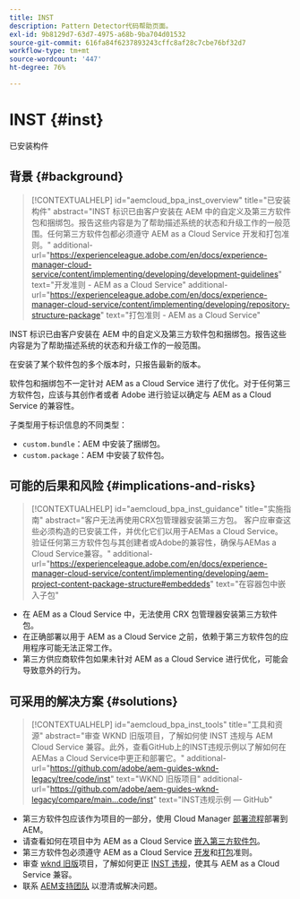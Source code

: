 ```yaml
---
title: INST
description: Pattern Detector代码帮助页面。
exl-id: 9b8129d7-63d7-4975-a68b-9ba704d01532
source-git-commit: 616fa84f6237893243cffc8af28c7cbe76bf32d7
workflow-type: tm+mt
source-wordcount: '447'
ht-degree: 76%

---
```


# INST {#inst}

已安装构件

## 背景 {#background}

>[!CONTEXTUALHELP]
>id="aemcloud_bpa_inst_overview"
>title="已安装构件"
>abstract="INST 标识已由客户安装在 AEM 中的自定义及第三方软件包和捆绑包。报告这些内容是为了帮助描述系统的状态和升级工作的一般范围。任何第三方软件包都必须遵守 AEM as a Cloud Service 开发和打包准则。"
>additional-url="https://experienceleague.adobe.com/en/docs/experience-manager-cloud-service/content/implementing/developing/development-guidelines" text="开发准则 - AEM as a Cloud Service"
>additional-url="https://experienceleague.adobe.com/en/docs/experience-manager-cloud-service/content/implementing/developing/repository-structure-package" text="打包准则 - AEM as a Cloud Service"

INST 标识已由客户安装在 AEM 中的自定义及第三方软件包和捆绑包。报告这些内容是为了帮助描述系统的状态和升级工作的一般范围。

在安装了某个软件包的多个版本时，只报告最新的版本。

软件包和捆绑包不一定针对 AEM as a Cloud Service 进行了优化。对于任何第三方软件包，应该与其创作者或者 Adobe 进行验证以确定与 AEM as a Cloud Service 的兼容性。

子类型用于标识信息的不同类型：

* `custom.bundle`：AEM 中安装了捆绑包。
* `custom.package`：AEM 中安装了软件包。

## 可能的后果和风险 {#implications-and-risks}

>[!CONTEXTUALHELP]
>id="aemcloud_bpa_inst_guidance"
>title="实施指南"
>abstract="客户无法再使用CRX包管理器安装第三方包。 客户应审查这些必须构造的已安装工件，并优化它们以用于AEMas a Cloud Service。 验证任何第三方软件包与其创建者或Adobe的兼容性，确保与AEMas a Cloud Service兼容。"
>additional-url="https://experienceleague.adobe.com/en/docs/experience-manager-cloud-service/content/implementing/developing/aem-project-content-package-structure#embeddeds" text="在容器包中嵌入子包"


* 在 AEM as a Cloud Service 中，无法使用 CRX 包管理器安装第三方软件包。
* 在正确部署以用于 AEM as a Cloud Service 之前，依赖于第三方软件包的应用程序可能无法正常工作。
* 第三方供应商软件包如果未针对 AEM as a Cloud Service 进行优化，可能会导致意外的行为。

## 可采用的解决方案 {#solutions}

>[!CONTEXTUALHELP]
>id="aemcloud_bpa_inst_tools"
>title="工具和资源"
>abstract="审查 WKND 旧版项目，了解如何使 INST 违规与 AEM Cloud Service 兼容。此外，查看GitHub上的INST违规示例以了解如何在AEMas a Cloud Service中更正和部署它。"
>additional-url="https://github.com/adobe/aem-guides-wknd-legacy/tree/code/inst" text="WKND 旧版项目"
>additional-url="https://github.com/adobe/aem-guides-wknd-legacy/compare/main...code/inst" text="INST违规示例 — GitHub"

* 第三方软件包应该作为项目的一部分，使用 Cloud Manager [部署流程](https://experienceleague.adobe.com/en/docs/experience-manager-cloud-service/content/implementing/using-cloud-manager/deploy-code#deployment-process)部署到 AEM。
* 请查看如何在项目中为 AEM as a Cloud Service [嵌入第三方软件包](https://experienceleague.adobe.com/en/docs/experience-manager-cloud-service/content/implementing/developing/aem-project-content-package-structure#embedding-3rd-party-packages)。
* 第三方软件包必须遵守 AEM as a Cloud Service [开发](https://experienceleague.adobe.com/en/docs/experience-manager-cloud-service/content/implementing/developing/development-guidelines)和[打包](https://experienceleague.adobe.com/en/docs/experience-manager-cloud-service/content/implementing/developing/repository-structure-package)准则。
* 审查 [wknd 旧版](https://github.com/adobe/aem-guides-wknd-legacy/tree/code/inst)项目，了解如何更正 [INST 违规](https://github.com/adobe/aem-guides-wknd-legacy/compare/main...code/inst)，使其与 AEM as a Cloud Service 兼容。
* 联系 [AEM支持团队](https://helpx.adobe.com/cn/enterprise/using/support-for-experience-cloud.html) 以澄清或解决问题。
